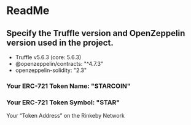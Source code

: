 # ReadMe

## Specify the Truffle version and OpenZeppelin version used in the project.
 * Truffle v5.6.3 (core: 5.6.3)
 * @openzeppelin/contracts: "^4.7.3"
 * openzeppelin-solidity: "2.3"

### Your ERC-721 Token Name: **"STARCOIN"**

### Your ERC-721 Token Symbol: **"STAR"**

Your “Token Address” on the Rinkeby Network